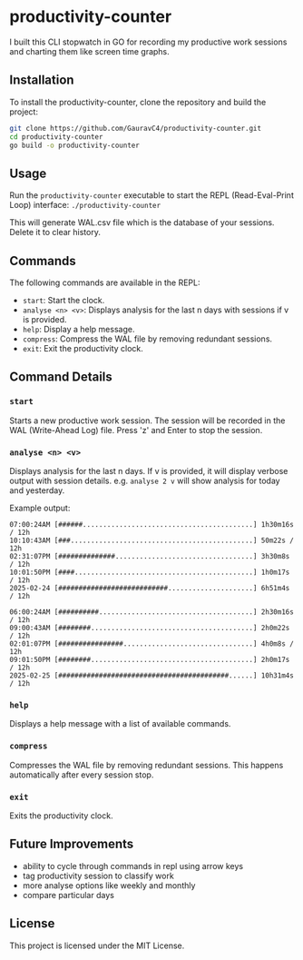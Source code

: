 # productivity-counter

I built this CLI stopwatch in GO for recording my productive work sessions and charting them like screen time graphs.

## Installation

To install the productivity-counter, clone the repository and build the project:

```sh
git clone https://github.com/GauravC4/productivity-counter.git
cd productivity-counter
go build -o productivity-counter
```

## Usage

Run the `productivity-counter` executable to start the REPL (Read-Eval-Print Loop) interface:
```./productivity-counter```

This will generate WAL.csv file which is the database of your sessions. Delete it to clear history.

## Commands

The following commands are available in the REPL:

- `start`: Start the clock.
- `analyse <n> <v>`: Displays analysis for the last n days with sessions if v is provided.
- `help`: Display a help message.
- `compress`: Compress the WAL file by removing redundant sessions.
- `exit`: Exit the productivity clock.

## Command Details

### `start`
Starts a new productive work session. The session will be recorded in the WAL (Write-Ahead Log) file. Press 'z' and Enter to stop the session.

### `analyse <n> <v>`
Displays analysis for the last n days. If v is provided, it will display verbose output with session details.
e.g. `analyse 2 v` will show analysis for today and yesterday.

Example output:
```
07:00:24AM [######..........................................] 1h30m16s / 12h
10:10:43AM [###.............................................] 50m22s / 12h
02:31:07PM [##############..................................] 3h30m8s / 12h
10:01:50PM [####............................................] 1h0m17s / 12h
2025-02-24 [###########################.....................] 6h51m4s / 12h

06:00:24AM [##########......................................] 2h30m16s / 12h
09:00:43AM [########........................................] 2h0m22s / 12h
02:01:07PM [################................................] 4h0m8s / 12h
09:01:50PM [########........................................] 2h0m17s / 12h
2025-02-25 [##########################################......] 10h31m4s / 12h
```

### `help`
Displays a help message with a list of available commands.

### `compress`
Compresses the WAL file by removing redundant sessions. This happens automatically after every session stop.

### `exit`
Exits the productivity clock.

## Future Improvements
- ability to cycle through commands in repl using arrow keys
- tag productivity session to classify work
- more analyse options like weekly and monthly
- compare particular days

## License

This project is licensed under the MIT License.
